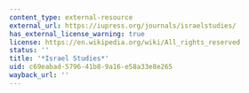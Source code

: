```yaml
---
content_type: external-resource
external_url: https://iupress.org/journals/israelstudies/
has_external_license_warning: true
license: https://en.wikipedia.org/wiki/All_rights_reserved
status: ''
title: '*Israel Studies*'
uid: c69eabad-5796-41b8-9a16-e58a33e8e265
wayback_url: ''
---
```

